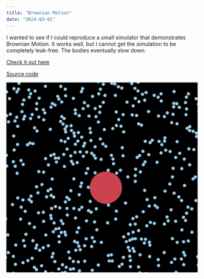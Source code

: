 ```yaml
---
title: "Brownian Motion"
date: "2024-03-01"
---
```


I wanted to see if I could reproduce a small simulator that demonstrates Brownian Motion.  It works well, but I cannot get the simulation to be completely leak-free. The bodies eventually slow down.

[Check it out here](https://physics.pointless.click)

[Source code](https://github.com/ablakey/physics)

![Brownian](brownian.png)
